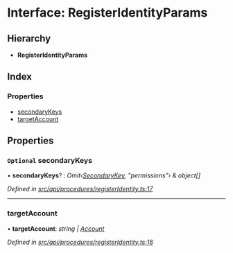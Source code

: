 # Interface: RegisterIdentityParams

## Hierarchy

* **RegisterIdentityParams**

## Index

### Properties

* [secondaryKeys](registeridentityparams.md#optional-secondarykeys)
* [targetAccount](registeridentityparams.md#targetaccount)

## Properties

### `Optional` secondaryKeys

• **secondaryKeys**? : *Omit‹[SecondaryKey](secondarykey.md), "permissions"› & object[]*

*Defined in [src/api/procedures/registerIdentity.ts:17](https://github.com/PolymathNetwork/polymesh-sdk/blob/bf2b7a12/src/api/procedures/registerIdentity.ts#L17)*

___

###  targetAccount

• **targetAccount**: *string | [Account](../classes/account.md)*

*Defined in [src/api/procedures/registerIdentity.ts:16](https://github.com/PolymathNetwork/polymesh-sdk/blob/bf2b7a12/src/api/procedures/registerIdentity.ts#L16)*
